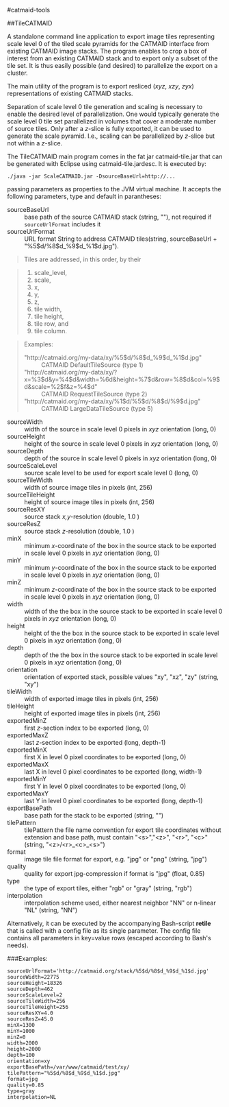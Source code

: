 #catmaid-tools

##TileCATMAID

A standalone command line application to export image tiles representing
scale level 0 of the tiled scale pyramids for the CATMAID interface from
existing CATMAID image stacks.  The program enables to crop a box of
interest from an existing CATMAID stack and to export only a subset of the
tile set.  It is thus easily possible (and desired) to parallelize the
export on a cluster.

The main utility of the program is to export resliced (*xyz*, *xzy*, *zyx*)
representations of existing CATMAID stacks.

Separation of scale level 0 tile generation and scaling is necessary to
enable the desired level of parallelization.  One would typically generate
the scale level 0 tile set parallelized in volumes that cover a moderate
number of source tiles.  Only after a *z*-slice is fully exported,
it can be used to generate the scale pyramid.  I.e., scaling can be
parallelized by *z*-slice but not within a *z*-slice.

The TileCATMAID main program comes in the fat jar catmaid-tile.jar that can
be generated with Eclipse using catmaid-tile.jardesc.  It is executed by:

    ./java -jar ScaleCATMAID.jar -DsourceBaseUrl=http://...

passing parameters as properties to the JVM virtual machine.  It accepts
the following parameters, type and default in parantheses:

<dl>
<dt>sourceBaseUrl</dt>
<dd>base path of the source CATMAID stack (string, ""), not required if <code>sourceUrlFormat</code> includes it</dd>
<dt>sourceUrlFormat</dt>
<dd>URL format String to address CATMAID tiles(string, sourceBaseUrl + "%5$d/%8$d_%9$d_%1$d.jpg").</dd>
</dl>

> Tiles are addressed, in this order, by their

> 1. scale_level,
> 1. scale,
> 1. x,
> 1. y,
> 1. z,
> 1. tile width,
> 1. tile height,
> 1. tile row, and
> 1. tile column.

> Examples:
> <dl>
> <dt>"http://catmaid.org/my-data/xy/%5$d/%8$d_%9$d_%1$d.jpg"</dt>
>  <dd>CATMAID DefaultTileSource (type 1)</dd>
>  <dt>"http://catmaid.org/my-data/xy/?x=%3$d&y=%4$d&width=%6d&height=%7$d&row=%8$d&col=%9$d&scale=%2$f&z=%4$d"</dt>
>  <dd>CATMAID RequestTileSource (type 2)</dd>
>  <dt>"http://catmaid.org/my-data/xy/%1$d/%5$d/%8$d/%9$d.jpg"</dt>
>  <dd>CATMAID LargeDataTileSource (type 5)</dd>
> </dl>

<dl>
<dt>sourceWidth</dt>
<dd>width of the source in scale level 0 pixels in <em>xyz</em> orientation
(long, 0)</dd>
<dt>sourceHeight</dt>
<dd>height of the source in scale level 0 pixels in <em>xyz</em> orientation
(long, 0)</dd>
<dt>sourceDepth</dt>
<dd>depth of the source in scale level 0 pixels in <em>xyz</em> orientation
(long, 0)</dd>
<dt>sourceScaleLevel</dt>
<dd>source scale level to be used for export scale level 0 (long, 0)</dd>
<dt>sourceTileWidth</dt>
<dd>width of source image tiles in pixels (int, 256)</dd>
<dt>sourceTileHeight</dt>
<dd>height of source image tiles in pixels (int, 256)</dd>
<dt>sourceResXY</dt>
<dd>source stack <em>x,y</em>-resolution (double, 1.0 )</dd>
<dt>sourceResZ</dt>
<dd>source stack <em>z</em>-resolution (double, 1.0 )</dd>

<dt>minX</dt>
<dd>minimum <em>x</em>-coordinate of the box in the source stack to be
exported in scale level 0 pixels in <em>xyz</em> orientation (long, 0)</dd>
<dt>minY</dt>
<dd>minimum <em>y</em>-coordinate of the box in the source stack to be
exported in scale level 0 pixels in <em>xyz</em> orientation (long, 0)</dd>
<dt>minZ</dt>
<dd>minimum <em>z</em>-coordinate of the box in the source stack to be
exported in scale level 0 pixels in <em>xyz</em> orientation (long, 0)</dd>
<dt>width</dt>
<dd>width of the the box in the source stack to be exported in scale level
0 pixels in <em>xyz</em> orientation (long, 0)</dd>
<dt>height</dt>
<dd>height of the the box in the source stack to be exported in scale level
0 pixels in <em>xyz</em> orientation (long, 0)</dd>
<dt>depth</dt>
<dd>depth of the the box in the source stack to be exported in scale level
0 pixels in <em>xyz</em> orientation (long, 0)</dd>
<dt>orientation</dt>
<dd>orientation of exported stack, possible values "xy", "xz", "zy" (string,
"xy")</dd>
<dt>tileWidth</dt>
<dd>width of exported image tiles in pixels (int, 256)</dd>
<dt>tileHeight</dt>
<dd>height of exported image tiles in pixels (int, 256)</dd>
<dt>exportedMinZ</dt>
<dd>first <em>z</em>-section index to be exported (long, 0)</dd>
<dt>exportedMaxZ</dt>
<dd>last <em>z</em>-section index to be exported (long, depth-1)</dd>
<dt>exportedMinX</dt>
<dd>first X in level 0 pixel coordinates to be exported (long, 0)</dd>
<dt>exportedMaxX</dt>
<dd>last X in level 0 pixel coordinates to be exported (long, width-1)</dd>
<dt>exportedMinY</dt>
<dd>first Y in level 0 pixel coordinates to be exported (long, 0)</dd>
<dt>exportedMaxY</dt>
<dd>last Y in level 0 pixel coordinates to be exported (long, depth-1)</dd>
<dt>exportBasePath</dt>
<dd>base path for the stack to be exported (string, "")</dd>
<dt>tilePattern</dt>
<dd>tilePattern the file name convention for export tile coordinates without
extension and base path, must contain "&lt;s&gt;","&lt;z&gt;", "&lt;r&gt;",
"&lt;c&gt;" (string, "&lt;z&gt;/&lt;r&gt;_&lt;c&gt;_&lt;s&gt;")
<dt>format</dt>
<dd>image tile file format for export, e.g. "jpg" or "png" (string,
"jpg")</dd>
<dt>quality</dt>
<dd>quality for export jpg-compression if format is "jpg" (float, 0.85)</dd>
<dt>type</dt>
<dd>the type of export tiles, either "rgb" or "gray" (string, "rgb")</dd>
<dt>interpolation</dt>
<dd>interpolation scheme used, either nearest neighbor "NN" or n-linear "NL"
(string, "NN")</dd>
</dl>

Alternatively, it can be executed by the accompanying Bash-script **retile**
that is called with a config file as its single parameter.  The config file
contains all parameters in key=value rows (escaped according to Bash's needs).

###Examples:

    sourceUrlFormat='http://catmaid.org/stack/%5$d/%8$d_%9$d_%1$d.jpg'
    sourceWidth=22775
    sourceHeight=18326
    sourceDepth=462
    sourceScaleLevel=2
    sourceTileWidth=256
    sourceTileHeight=256
    sourceResXY=4.0
    sourceResZ=45.0
    minX=1300
    minY=1000
    minZ=0
    width=2000	
    height=2000
    depth=100
    orientation=xy
    exportBasePath=/var/www/catmaid/test/xy/
    tilePattern="%5$d/%8$d_%9$d_%1$d.jpg"
    format=jpg
    quality=0.85
    type=gray
    interpolation=NL
